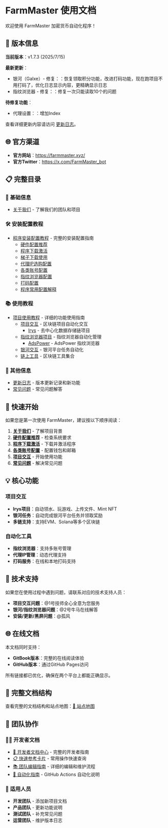 # FarmMaster 使用文档

欢迎使用 FarmMaster 加密货币自动化程序！

## 🚀 版本信息

**当前版本**：v1.7.3 (2025/7/15)

**最新更新**：
- 银河（Galxe）- 修复：：恢复领取积分功能，改进打码功能，现在跑项目不用打码了，优化日志显示内容，更精确显示日志
- 指纹浏览器 - 修复：：修复一次只能读取10个的问题

**待修复功能**：
- 代理设置：：增加Index

查看详细更新内容请访问 [更新日志](changelog/README.md)。

## 🌐 官方渠道

- **官方网站**：https://farmmaster.xyz/
- **官方Twitter**：https://x.com/FarmMaster_bot

## 📋 完整目录

### 📖 基础信息
- [关于我们](about/README.md) - 了解我们的团队和项目

### 🛠️ 安装配置教程
- [程序安装配置教程](installation/README.md) - 完整的安装配置指南
  - [硬件配置推荐](installation/hardware.md)
  - [程序下载激活](installation/download.md)
  - [梯子下载使用](installation/proxy.md)
  - [代理IP选购配置](installation/proxy-ip.md)
  - [各类账号配置](installation/accounts.md)
  - [指纹浏览器配置](installation/fingerprint.md)
  - [打码配置](installation/captcha.md)
  - [程序常用配置解释](installation/config.md)

### 📚 使用教程
- [项目使用教程](usage/README.md) - 详细的功能使用指南
  - [项目交互](usage/project-interaction/README.md) - 区块链项目自动化交互
    - [Irys](usage/project-interaction/irys.md) - 去中心化数据存储链项目
  - [指纹浏览器项目](usage/fingerprint-browser/README.md) - 指纹浏览器自动化管理
    - [AdsPower](usage/fingerprint-browser/adspower.md) - AdsPower 指纹浏览器
  - [银河交互](usage/galxe/README.md) - 银河平台任务自动化
  - [链上工具](usage/onchain-tools/README.md) - 区块链工具集合

### 📝 其他信息
- [更新日志](changelog/README.md) - 版本更新记录和新功能
- [常见问题](faq/README.md) - 常见问题解答

## 🚀 快速开始

如果您是第一次使用 FarmMaster，建议按以下顺序阅读：

1. **[关于我们](about/README.md)** - 了解项目背景
2. **[硬件配置推荐](installation/hardware.md)** - 检查系统要求
3. **[程序下载激活](installation/download.md)** - 下载并激活程序
4. **[各类账号配置](installation/accounts.md)** - 配置钱包和邮箱
5. **[项目交互](usage/project-interaction/README.md)** - 开始使用功能
6. **[常见问题](faq/README.md)** - 解决常见问题

## 💡 核心功能

### 项目交互
- **Irys项目**：自动领水、玩游戏、上传文件、Mint NFT
- **银河任务**：自动完成银河平台任务并领取奖励
- **多链支持**：支持EVM、Solana等多个区块链

### 自动化工具
- **指纹浏览器**：支持多账号管理
- **代理IP管理**：动态代理支持
- **打码服务**：在线和本地打码支持

## 🔧 技术支持

如果您在使用过程中遇到问题，请联系对应的技术支持人员：

- **项目交互问题**：@1号技师全心全意为您服务
- **银河/指纹浏览器问题**：@2号牛马在线解答
- **安装/更新/黑屏问题**：@孤风

## 🌐 在线文档

本文档同时支持：
- **GitBook版本**：完整的在线阅读体验
- **GitHub版本**：通过GitHub Pages访问

所有链接都已优化，确保在两个平台上都能正确显示。

## 📁 完整文档结构

查看完整的文档结构和站点地图：[📄 站点地图](sitemap.md)

## 👥 团队协作

### 🧑‍💻 开发者文档
- [📁 开发者文档中心](docs/developers/README.md) - 完整的开发者指南
- [📋 快速参考卡片](docs/developers/QUICK_REFERENCE.md) - 常用操作快速查询
- [📚 团队编辑指南](docs/developers/TEAM_EDITING_GUIDE.md) - 详细的编辑和维护流程
- [🤖 自动化指南](docs/developers/AUTOMATION_GUIDE.md) - GitHub Actions 自动化说明

### 🎯 适用人员
- **开发团队** - 添加新项目文档
- **产品团队** - 更新功能说明  
- **测试团队** - 补充常见问题
- **运营团队** - 维护版本日志
